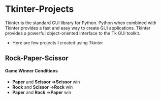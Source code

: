 # Tkinter-Projects
Tkinter is the standard GUI library for Python. Python when combined with Tkinter provides a fast and easy way to create GUI applications. Tkinter provides a powerful object-oriented interface to the Tk GUI toolkit.
* Here are few projects I created using Tkinter

## Rock-Paper-Scissor
#### Game Winner Conditions
* **Paper** and **Scissor** =>**Scissor** win
* **Rock** and **Scissor** =>**Rock** win
* **Paper** and **Rock** =>**Paper** win
